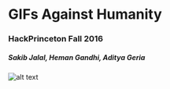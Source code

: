 # GIFs Against Humanity
### HackPrinceton Fall 2016
##### Sakib Jalal, Heman Gandhi, Aditya Geria

![alt text](http://i.imgur.com/ta05yUe.jpg "Don't you dare hover over me")
